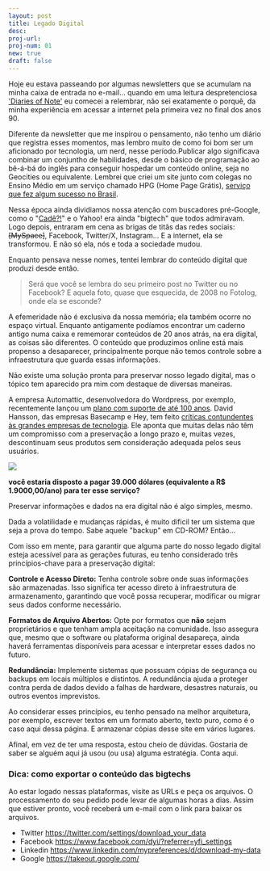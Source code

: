 ```yaml
---
layout: post
title: Legado Digital
desc:
proj-url:
proj-num: 01
new: true
draft: false
---
```


Hoje eu estava passeando por algumas newsletters que se acumulam na minha caixa de entrada no e-mail... quando em uma leitura despretenciosa ['Diaries of Note'](https://diariesofnote.com/) eu comecei a relembrar, não sei exatamente o porquê, da minha experiência em acessar a internet pela primeira vez no final dos anos 90. 

Diferente da newsletter que me inspirou o pensamento, não tenho um diário que registra esses momentos, mas lembro muito de como foi bom ser um aficionado por tecnologia, um nerd, nesse período.Publicar algo significava combinar um conjuntho de habilidades, desde o básico de programação ao bê-á-bá do inglês para conseguir hospedar um conteúdo online, seja no Geocities ou equivalente. Lembrei que criei um site junto com colegas no Ensino Médio em um serviço chamado HPG (Home Page Grátis), [serviço que fez algum sucesso no Brasil](https://www1.folha.uol.com.br/folha/informatica/ult124u5574.shtml).

Nessa época ainda dividiamos nossa atenção com buscadores pré-Google, como o "[Cadê?!](https://web.archive.org/web/20010331232117/http://www.cade.com.br/)" e o Yahoo! era ainda  "bigtech" que todos admiravam. Logo depois, entraram em cena as brigas de titãs das redes sociais: ~~[MySpace]~~, Facebook, Twitter/X, Instagram... E a internet, ela se transformou. E não só ela, nós e toda a sociedade mudou. 

Enquanto pensava nesse nomes, tentei lembrar do conteúdo digital que produzi desde então.

> Será que você se lembra do seu primeiro post no Twitter ou no Facebook? 
> E aquela foto, quase que esquecida, de 2008 no Fotolog, onde ela se esconde?

A efemeridade não é exclusiva da nossa memória; ela também ocorre no espaço virtual. Enquanto antigamente podíamos encontrar um caderno antigo numa caixa e rememorar conteúdos de 20 anos atrás, na era digital, as coisas são diferentes. O conteúdo que produzimos online está mais propenso a desaparecer, principalmente porque não temos controle sobre a infraestrutura que guarda essas informações.

Não existe uma solução pronta para preservar nosso legado digital, mas o tópico tem aparecido pra mim com destaque de diversas maneiras.

A empresa Automattic, desenvolvedora do Wordpress, por exemplo, recentemente lançou um [plano com suporte de até 100 anos](https://wordpress.com/blog/2023/08/25/introducing-the-100-year-plan/). David Hansson, das empresas Basecamp e Hey, tem feito [críticas contundentes às grandes empresas de tecnologia](https://world.hey.com/dhh/until-the-end-of-the-internet-439ccfce). Ele aponta que muitas delas não têm um compromisso com a preservação a longo prazo e, muitas vezes, descontinuam seus produtos sem consideração adequada pelos seus usuários.

![](https://github.com/maluta/maluta.github.com/raw/master/images/ueoi.gif)

__você estaria disposto a pagar 39.000 dólares (equivalente a R$ 1.9000,00/ano) para ter esse serviço?__

Preservar informações e dados na era digital não é algo simples, mesmo.

Dada a volatilidade e mudanças rápidas, é muito dificil ter um sistema que seja a prova do tempo. Sabe aquele "backup" em CD-ROM? Então... 

Com isso em mente, para garantir que alguma parte do nosso legado digital esteja acessível para as gerações futuras, eu tenho considerado três princípios-chave para a preservação digital:

**Controle e Acesso Direto:** Tenha controle sobre onde suas informações são armazenadas. Isso significa ter acesso direto à infraestrutura de armazenamento, garantindo que você possa recuperar, modificar ou migrar seus dados conforme necessário.

**Formatos de Arquivo Abertos:** Opte por formatos que **não** sejam proprietários e que tenham ampla aceitação na comunidade. Isso assegura que, mesmo que o software ou plataforma original desapareça, ainda haverá ferramentas disponíveis para acessar e interpretar esses dados no futuro.

**Redundância:** Implemente sistemas que possuam cópias de segurança ou backups em locais múltiplos e distintos. A redundância ajuda a proteger contra perda de dados devido a falhas de hardware, desastres naturais, ou outros eventos imprevistos.

Ao considerar esses princípios, eu tenho pensado na melhor arquitetura, por exemplo, escrever textos em um formato aberto, texto puro, como é o caso aqui dessa página. E armazenar cópias desse site em vários lugares. 


Afinal, em vez de ter uma resposta, estou cheio de dúvidas. Gostaria de saber se alguém aqui já usou (ou usa) alguma estratégia. Conta aqui. 


### Dica: como exportar o conteúdo das bigtechs 

Ao estar logado nessas plataformas, visite as URLs e peça os arquivos. O processamento do seu pedido pode levar de algumas horas a dias. Assim que estiver pronto, você receberá um e-mail com o link para baixar os arquivos.

- Twitter https://twitter.com/settings/download_your_data
- Facebook https://www.facebook.com/dyi/?referrer=yfi_settings
- Linkedin https://www.linkedin.com/mypreferences/d/download-my-data
- Google https://takeout.google.com/

